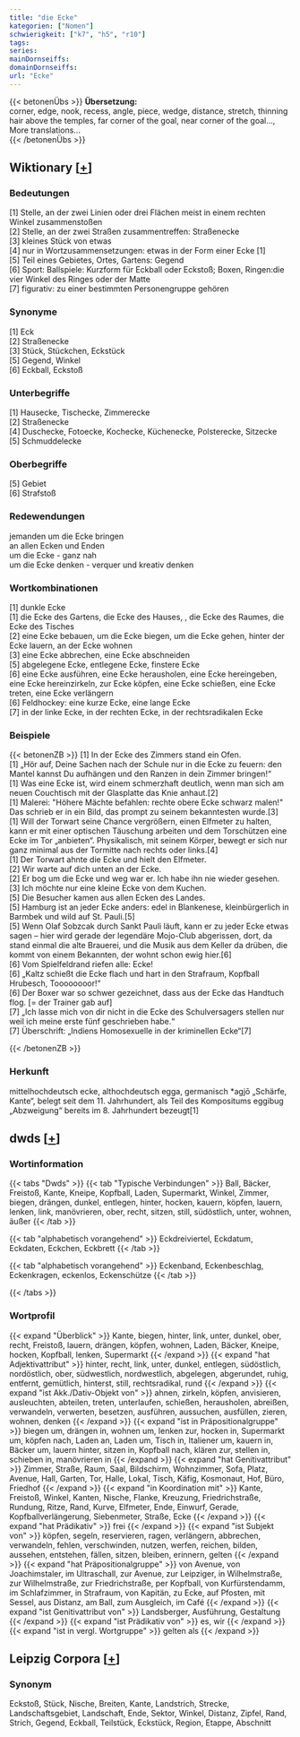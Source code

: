 ```yaml
---
title: "die Ecke"
kategorien: ["Nomen"]
schwierigkeit: ["k7", "h5", "r10"]
tags:
series:
mainDornseiffs:
domainDornseiffs:
url: "Ecke"
---
```


{{< betonenÜbs >}}
**Übersetzung:**  
corner, edge, nook, recess, angle, piece, wedge, distance, stretch, thinning hair above the temples, far corner of the goal, near corner of the goal..., More translations...  
{{< /betonenÜbs >}}

## Wiktionary [[+](https://de.wiktionary.org/wiki/Ecke)]

### Bedeutungen
[1] Stelle, an der zwei Linien oder drei Flächen meist in einem rechten Winkel zusammenstoßen  
[2] Stelle, an der zwei Straßen zusammentreffen: Straßenecke  
[3] kleines Stück von etwas  
[4] nur in Wortzusammensetzungen: etwas in der Form einer Ecke [1]  
[5] Teil eines Gebietes, Ortes, Gartens: Gegend  
[6] Sport: Ballspiele: Kurzform für Eckball oder Eckstoß; Boxen, Ringen:die vier Winkel des Ringes oder der Matte  
[7] figurativ: zu einer bestimmten Personengruppe gehören  

### Synonyme
[1] Eck  
[2] Straßenecke  
[3] Stück, Stückchen, Eckstück  
[5] Gegend, Winkel  
[6] Eckball, Eckstoß  

### Unterbegriffe
[1] Hausecke, Tischecke, Zimmerecke  
[2] Straßenecke  
[4] Duschecke, Fotoecke, Kochecke, Küchenecke, Polsterecke, Sitzecke  
[5] Schmuddelecke  

### Oberbegriffe
[5] Gebiet  
[6] Strafstoß  

### Redewendungen
jemanden um die Ecke bringen  
an allen Ecken und Enden  
um die Ecke - ganz nah  
um die Ecke denken - verquer und kreativ denken  

### Wortkombinationen
[1] dunkle Ecke  
[1] die Ecke des Gartens, die Ecke des Hauses, , die Ecke des Raumes, die Ecke des Tisches  
[2] eine Ecke bebauen, um die Ecke biegen, um die Ecke gehen, hinter der Ecke lauern, an der Ecke wohnen  
[3] eine Ecke abbrechen, eine Ecke abschneiden  
[5] abgelegene Ecke, entlegene Ecke, finstere Ecke  
[6] eine Ecke ausführen, eine Ecke herausholen, eine Ecke hereingeben, eine Ecke hereinzirkeln, zur Ecke köpfen, eine Ecke schießen, eine Ecke treten, eine Ecke verlängern  
[6] Feldhockey: eine kurze Ecke, eine lange Ecke  
[7] in der linke Ecke, in der rechten Ecke, in der rechtsradikalen Ecke  

### Beispiele
{{< betonenZB >}}
[1] In der Ecke des Zimmers stand ein Ofen.  
[1] „Hör auf, Deine Sachen nach der Schule nur in die Ecke zu feuern: den Mantel kannst Du aufhängen und den Ranzen in dein Zimmer bringen!“  
[1] Was eine Ecke ist, wird einem schmerzhaft deutlich, wenn man sich am neuen Couchtisch mit der Glasplatte das Knie anhaut.[2]  
[1] Malerei: "Höhere Mächte befahlen: rechte obere Ecke schwarz malen!" Das schrieb er in ein Bild, das prompt zu seinem bekanntesten wurde.[3]  
[1] Will der Torwart seine Chance vergrößern, einen Elfmeter zu halten, kann er mit einer optischen Täuschung arbeiten und dem Torschützen eine Ecke im Tor „anbieten“. Physikalisch, mit seinem Körper, bewegt er sich nur ganz minimal aus der Tormitte nach rechts oder links.[4]  
[1] Der Torwart ahnte die Ecke und hielt den Elfmeter.  
[2] Wir warte auf dich unten an der Ecke.  
[2] Er bog um die Ecke und weg war er. Ich habe ihn nie wieder gesehen.  
[3] Ich möchte nur eine kleine Ecke von dem Kuchen.  
[5] Die Besucher kamen aus allen Ecken des Landes.  
[5] Hamburg ist an jeder Ecke anders: edel in Blankenese, kleinbürgerlich in Barmbek und wild auf St. Pauli.[5]  
[5] Wenn Olaf Sobzcak durch Sankt Pauli läuft, kann er zu jeder Ecke etwas sagen – hier wird gerade der legendäre Mojo-Club abgerissen, dort, da stand einmal die alte Brauerei, und die Musik aus dem Keller da drüben, die kommt von einem Bekannten, der wohnt schon ewig hier.[6]  
[6] Vom Spielfeldrand riefen alle: Ecke!  
[6] „Kaltz schießt die Ecke flach und hart in den Strafraum, Kopfball Hrubesch, Toooooooor!“  
[6] Der Boxer war so schwer gezeichnet, dass aus der Ecke das Handtuch flog. [= der Trainer gab auf]  
[7] „Ich lasse mich von dir nicht in die Ecke des Schulversagers stellen nur weil ich meine erste fünf geschrieben habe.“  
[7] Überschrift: „Indiens Homosexuelle in der kriminellen Ecke“[7]  

{{< /betonenZB >}}
### Herkunft
mittelhochdeutsch ecke, althochdeutsch egga, germanisch *agjō „Schärfe, Kante“, belegt seit dem 11. Jahrhundert, als Teil des Kompositums eggibug „Abzweigung“ bereits im 8. Jahrhundert bezeugt[1]  



## dwds [[+](https://www.dwds.de/wb/Ecke)]

### Wortinformation
{{< tabs "Dwds" >}}
{{< tab "Typische Verbindungen" >}}
Ball, Bäcker, Freistoß, Kante, Kneipe, Kopfball, Laden, Supermarkt, Winkel, Zimmer, biegen, drängen, dunkel, entlegen, hinter, hocken, kauern, köpfen, lauern, lenken, link, manövrieren, ober, recht, sitzen, still, südöstlich, unter, wohnen, äußer
{{< /tab >}}

{{< tab "alphabetisch vorangehend" >}}
Eckdreiviertel, Eckdatum, Eckdaten, Eckchen, Eckbrett
{{< /tab >}}

{{< tab "alphabetisch vorangehend" >}}
Eckenband, Eckenbeschlag, Eckenkragen, eckenlos, Eckenschütze
{{< /tab >}}

{{< /tabs >}}

### Wortprofil
{{< expand "Überblick" >}} Kante, biegen, hinter, link, unter, dunkel, ober, recht, Freistoß, lauern, drängen, köpfen, wohnen, Laden, Bäcker, Kneipe, hocken, Kopfball, lenken, Supermarkt {{< /expand >}}
{{< expand "hat Adjektivattribut" >}} hinter, recht, link, unter, dunkel, entlegen, südöstlich, nordöstlich, ober, südwestlich, nordwestlich, abgelegen, abgerundet, ruhig, entfernt, gemütlich, hinterst, still, rechtsradikal, rund {{< /expand >}}
{{< expand "ist Akk./Dativ-Objekt von" >}} ahnen, zirkeln, köpfen, anvisieren, ausleuchten, abteilen, treten, unterlaufen, schießen, herausholen, abreißen, verwandeln, verwerten, besetzen, ausführen, aussuchen, ausfüllen, zieren, wohnen, denken {{< /expand >}}
{{< expand "ist in Präpositionalgruppe" >}} biegen um, drängen in, wohnen um, lenken zur, hocken in, Supermarkt um, köpfen nach, Laden an, Laden um, Tisch in, Italiener um, kauern in, Bäcker um, lauern hinter, sitzen in, Kopfball nach, klären zur, stellen in, schieben in, manövrieren in {{< /expand >}}
{{< expand "hat Genitivattribut" >}} Zimmer, Straße, Raum, Saal, Bildschirm, Wohnzimmer, Sofa, Platz, Avenue, Hall, Garten, Tor, Halle, Lokal, Tisch, Käfig, Kosmonaut, Hof, Büro, Friedhof {{< /expand >}}
{{< expand "in Koordination mit" >}} Kante, Freistoß, Winkel, Kanten, Nische, Flanke, Kreuzung, Friedrichstraße, Rundung, Ritze, Rand, Kurve, Elfmeter, Ende, Einwurf, Gerade, Kopfballverlängerung, Siebenmeter, Straße, Ecke {{< /expand >}}
{{< expand "hat Prädikativ" >}} frei {{< /expand >}}
{{< expand "ist Subjekt von" >}} köpfen, segeln, reservieren, ragen, verlängern, abbrechen, verwandeln, fehlen, verschwinden, nutzen, werfen, reichen, bilden, aussehen, entstehen, fällen, sitzen, bleiben, erinnern, gelten {{< /expand >}}
{{< expand "hat Präpositionalgruppe" >}} von Avenue, von Joachimstaler, im Ultraschall, zur Avenue, zur Leipziger, in Wilhelmstraße, zur Wilhelmstraße, zur Friedrichstraße, per Kopfball, von Kurfürstendamm, im Schlafzimmer, in Strafraum, von Kapitän, zu Ecke, auf Pfosten, mit Sessel, aus Distanz, am Ball, zum Ausgleich, im Café {{< /expand >}}
{{< expand "ist Genitivattribut von" >}} Landsberger, Ausführung, Gestaltung {{< /expand >}}
{{< expand "ist Prädikativ von" >}} es, wir {{< /expand >}}
{{< expand "ist in vergl. Wortgruppe" >}} gelten als {{< /expand >}}

## Leipzig Corpora [[+](https://corpora.uni-leipzig.de/en/res?word=Ecke&corpusId=deu_newscrawl-public_2018)]


### Synonym
Eckstoß, Stück, Nische, Breiten, Kante, Landstrich, Strecke, Landschaftsgebiet, Landschaft, Ende, Sektor, Winkel, Distanz, Zipfel, Rand, Strich, Gegend, Eckball, Teilstück, Eckstück, Region, Etappe, Abschnitt


